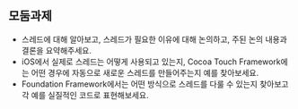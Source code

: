 ## 모둠과제

* 스레드에 대해 알아보고, 스레드가 필요한 이유에 대해 논의하고, 주된 논의 내용과 결론을 요약해주세요.
* iOS에서 실제로 스레드는 어떻게 사용되고 있는지, Cocoa Touch Framework에는 어떤 경우에 자동으로 새로운 스레드를 만들어주는지 예를 찾아보세요.
* Foundation Framework에서는 어떤 방식으로 스레드를 다룰 수 있는지 찾아보고 각 예를 실질적인 코드로 표현해보세요.
